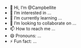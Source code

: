- 👋 Hi, I’m @Campbellite
- 👀 I’m interested in ...
- 🌱 I’m currently learning ...
- 💞️ I’m looking to collaborate on ...
- 📫 How to reach me ...
- 😄 Pronouns: ...
- ⚡ Fun fact: ...

<!---
Campbellite/Campbellite is a ✨ special ✨ repository because its `README.md` (this file) appears on your GitHub profile.
You can click the Preview link to take a look at your changes.
--->
